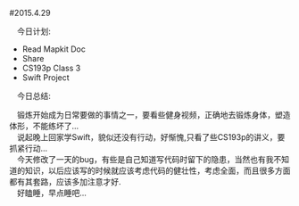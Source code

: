#2015.4.29  

&emsp;今日计划:  

* Read Mapkit Doc  
* Share  
* CS193p Class 3  
* Swift Project 

&emsp;今日总结:  

&emsp;锻炼开始成为日常要做的事情之一，要看些健身视频，正确地去锻炼身体，塑造体形，不能练坏了...   
&emsp;说起晚上回家学Swift，貌似还没有行动，好惭愧,只看了些CS193p的讲义，要抓紧行动...  
&emsp;今天修改了一天的bug，有些是自己知道写代码时留下的隐患，当然也有我不知道的知识，以后应该写的时候就应该考虑代码的健壮性，考虑全面，而且很多方面都有其套路，应该多加注意才好.  
&emsp;好瞌睡，早点睡吧...   

